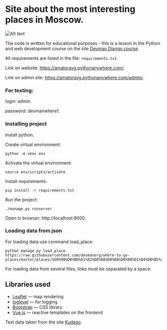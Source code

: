 # Site about the most interesting places in Moscow. 

![Alt text](./screen.png?raw=true "Screen example")

The code is written for educational purposes - this is a lesson in the Python and web development course on the site [Devman Django course](https://dvmn.org/modules/django/).  

All requirements are listed in the file: `requirements.txt`.

Link on website: https://amatoravg.pythonanywhere.com/.

Link on admin site: https://amatoravg.pythonanywhere.com/admin/.

### For testing:
login: admin.

password: devmanwhere1.

### Installing project

Install python.

Create virtual environment: 
```shell script
python -m venv env
```
Activate the virtual environment:
```shell script
source env/scripts/activate
```
Install requirements:
```shell script
pip install -r requirements.txt
```
Run the project:
```shell script
./manage.py runserver
```
Open in browser: http://localhost:8000.

### Loading data from json

For loading data use command load_place:

```shell script
python manage.py load_place https://raw.githubusercontent.com/devmanorg/where-to-go-places/master/places/%D0%90%D0%BD%D1%82%D0%B8%D0%BA%D0%B0%D1%84%D0%B5%20Bizone.json
```
For loading data from several files, links must be separated by a space.

## Libraries used

* [Leaflet](https://leafletjs.com/) — map rendering
* [loglevel](https://www.npmjs.com/package/loglevel) — for logging
* [Bootstrap](https://getbootstrap.com/) — CSS library
* [Vue.js](https://ru.vuejs.org/) — reactive templates on the frontend

Test data taken from the site [Kudago](https://kudago.com/).



